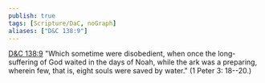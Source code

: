 ```yaml
---
publish: true
tags: [Scripture/DaC, noGraph]
aliases: ["D&C 138:9"]
---
```

[D&C 138:9](https://churchofjesuschrist.org/study/scriptures/dc-testament/dc/138?lang=eng&id=p9#p9) "Which sometime were disobedient, when once the long-suffering of God waited in the days of Noah, while the ark was a preparing, wherein few, that is, eight souls were saved by water." (1 Peter 3: 18--20.)
